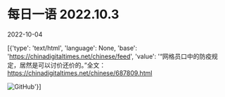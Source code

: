 # 每日一语 2022.10.3

2022-10-04

[{'type': 'text/html', 'language': None, 'base': 'https://chinadigitaltimes.net/chinese/feed', 'value': '“网格员口中的防疫规定，居然是可以讨价还价的。”全文：https://chinadigitaltimes.net/chinese/687809.html

![GitHub](https://chinadigitaltimes.net/chinese/files/2022/10/image-1664852490975.png)'}]